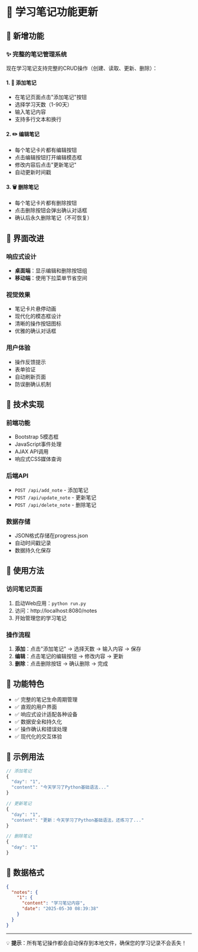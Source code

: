 # 📝 学习笔记功能更新

## 🎉 新增功能

### ✨ 完整的笔记管理系统

现在学习笔记支持完整的CRUD操作（创建、读取、更新、删除）：

#### 1. 📝 添加笔记
- 在笔记页面点击"添加笔记"按钮
- 选择学习天数（1-90天）
- 输入笔记内容
- 支持多行文本和换行

#### 2. ✏️ 编辑笔记
- 每个笔记卡片都有编辑按钮
- 点击编辑按钮打开编辑模态框
- 修改内容后点击"更新笔记"
- 自动更新时间戳

#### 3. 🗑️ 删除笔记
- 每个笔记卡片都有删除按钮
- 点击删除按钮会弹出确认对话框
- 确认后永久删除笔记（不可恢复）

## 🎨 界面改进

### 响应式设计
- **桌面端**：显示编辑和删除按钮组
- **移动端**：使用下拉菜单节省空间

### 视觉效果
- 笔记卡片悬停动画
- 现代化的模态框设计
- 清晰的操作按钮图标
- 优雅的确认对话框

### 用户体验
- 操作反馈提示
- 表单验证
- 自动刷新页面
- 防误删确认机制

## 🔧 技术实现

### 前端功能
- Bootstrap 5模态框
- JavaScript事件处理
- AJAX API调用
- 响应式CSS媒体查询

### 后端API
- `POST /api/add_note` - 添加笔记
- `POST /api/update_note` - 更新笔记
- `POST /api/delete_note` - 删除笔记

### 数据存储
- JSON格式存储在progress.json
- 自动时间戳记录
- 数据持久化保存

## 📱 使用方法

### 访问笔记页面
1. 启动Web应用：`python run.py`
2. 访问：http://localhost:8080/notes
3. 开始管理您的学习笔记

### 操作流程
1. **添加**：点击"添加笔记" → 选择天数 → 输入内容 → 保存
2. **编辑**：点击笔记的编辑按钮 → 修改内容 → 更新
3. **删除**：点击删除按钮 → 确认删除 → 完成

## 🎯 功能特色

- ✅ 完整的笔记生命周期管理
- ✅ 直观的用户界面
- ✅ 响应式设计适配各种设备
- ✅ 数据安全和持久化
- ✅ 操作确认和错误处理
- ✅ 现代化的交互体验

## 📝 示例用法

```javascript
// 添加笔记
{
  "day": "1",
  "content": "今天学习了Python基础语法..."
}

// 更新笔记
{
  "day": "1", 
  "content": "更新：今天学习了Python基础语法，还练习了..."
}

// 删除笔记
{
  "day": "1"
}
```

## 🔄 数据格式

```json
{
  "notes": {
    "1": {
      "content": "学习笔记内容",
      "date": "2025-05-30 08:39:38"
    }
  }
}
```

---

💡 **提示**：所有笔记操作都会自动保存到本地文件，确保您的学习记录不会丢失！ 
